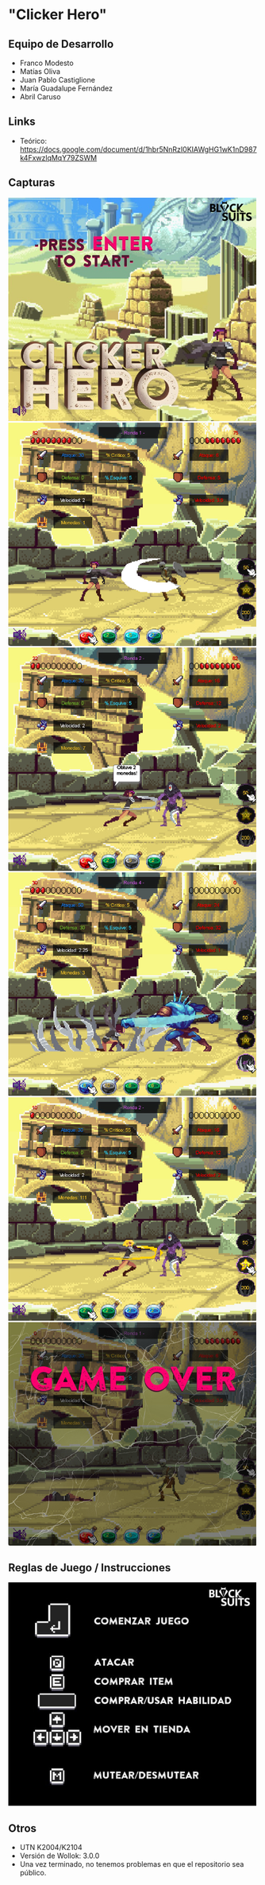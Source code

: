 # "Clicker Hero"

## Equipo de Desarrollo

- Franco Modesto
- Matías Oliva
- Juan Pablo Castiglione
- María Guadalupe Fernández
- Abril Caruso

## Links

- Teórico: https://docs.google.com/document/d/1hbr5NnRzI0KIAWgHG1wK1nD987k4FxwzlqMqY79ZSWM

## Capturas

![captura 2](capturas/screen2.jpg)
![captura 3](capturas/screen3.jpg)
![captura 4](capturas/screen4.jpg)
![captura 5](capturas/screen5.jpg)
![captura 6](capturas/screen6.jpg)
![captura 7](capturas/screen7.jpg)

## Reglas de Juego / Instrucciones

![instrucciones](capturas/screen1.jpg)

## Otros

- UTN K2004/K2104
- Versión de Wollok: 3.0.0
- Una vez terminado, no tenemos problemas en que el repositorio sea público.
